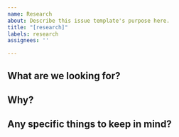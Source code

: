 ```yaml
---
name: Research
about: Describe this issue template's purpose here.
title: "[research]"
labels: research
assignees: ''

---
```


## What are we looking for?

## Why?

## Any specific things to keep in mind?
